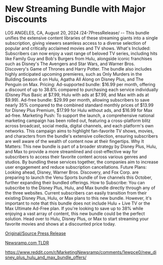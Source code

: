 # New Streaming Bundle with Major Discounts

LOS ANGELES, CA, August 20, 2024 /24-7PressRelease/ -- This bundle unifies the extensive content libraries of these streaming giants into a single subscription, giving viewers seamless access to a diverse selection of popular and critically acclaimed movies and TV shows.  What's Included: Subscribers can now enjoy a vast range of beloved TV series, including hits like Family Guy and Bob's Burgers from Hulu, alongside iconic franchises such as Disney's The Avengers and Star Wars, and Warner Bros. Discovery's Game of Thrones and Harry Potter. The bundle also includes highly anticipated upcoming premieres, such as Only Murders in the Building Season 4 on Hulu, Agatha All Along on Disney Plus, and The Penguin on Max.  Pricing: Ad-supported bundle: $16.99 per month, offering a discount of up to 38.8% compared to purchasing each service individually (Disney Plus Basic at $7.99, Hulu with ads at $7.99, and Max with ads at $9.99). Ad-free bundle: $29.99 per month, allowing subscribers to save nearly 35% compared to the combined standard monthly prices of $13.99 for Disney Plus Premium, $17.99 for Hulu without ads, and $16.99 for Max ad-free.  Marketing Push: To support the launch, a comprehensive national marketing campaign has been rolled out, featuring a cross-platform blitz across broadcast, social media, digital channels, and each platform's own networks. This campaign aims to highlight fan-favorite TV shows, movies, and characters from the bundle's extensive collection, ensuring subscribers are well aware of the wealth of content now at their fingertips.  Why It Matters: This new bundle is part of a broader strategy by Disney Plus, Hulu, and Max to provide a more streamlined and cost-effective way for subscribers to access their favorite content across various genres and studios. By bundling these services together, the companies aim to increase user engagement and reduce subscription cancellations.  Future Plans: Looking ahead, Disney, Warner Bros. Discovery, and Fox Corp. are preparing to launch the Venu Sports bundle of live channels this October, further expanding their bundled offerings.  How to Subscribe: You can subscribe to the Disney Plus, Hulu, and Max bundle directly through any of the three websites. Current subscribers can easily transition from their existing Disney Plus, Hulu, or Max plans to this new bundle. However, it's important to note that this bundle does not include Hulu + Live TV or the Max Ultimate Ad-Free plan.  If you're looking to save up to 38% while enjoying a vast array of content, this new bundle could be the perfect solution. Head over to Hulu, Disney Plus, or Max to start streaming your favorite movies and shows at a discounted price today. 

[Original/Source Press Release](https://www.24-7pressrelease.com/press-release/513393/new-streaming-bundle-with-major-discounts)
                    

[Newsramp.com TLDR](None) 

https://www.reddit.com/r/MarketingNewsramp/comments/1ewpce0/new_disney_plus_hulu_and_max_bundle_offers/